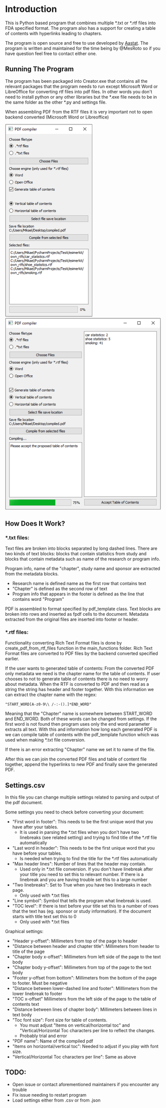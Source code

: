 

# Introduction
This is Python based program that combines multiple *.txt or *.rtf files into FDA specified format. The program also has a support for creating a table of contents with hyperlinks leading to chapters.  

The program is open source and free to use developed by [Aastat](https://aastat.com). The program is written and maintained  for the time being by @MesRoto so if you have question feel free to contact either one. 

## Running The Program
The program has been packaged into Creator.exe that contains all the relevant packages that the program needs to run except Microsoft Word or LibreOffice for converting rtf files into pdf files. In other words you don't need to install python or any other libraries but the *.exe file needs to be in the same folder as the other *.py and settings file.

When assembling PDF from the RTF files it is very important not to open backend converted (Microsoft Word or Libreoffice)

![Example picture 1](https://github.com/Aastat-FI/PDF_Converter/blob/master/ExamplePictures/example1.png?raw=true)
![Example picture 2](https://github.com/Aastat-FI/PDF_Converter/blob/master/ExamplePictures/example2.png?raw=true)

## How Does It Work?
### *.txt files:
Text files are broken into blocks separated by long dashed lines. There are two kinds of text blocks: blocks that contain statistics from study and blocks that contain metadata such as name of the research or program info.

Program info, name of the "chapter", study name and sponsor are extracted from the metadata blocks. 
- Research name is defined name as the first row that contains text
- "Chapter" is defined as the second row of text
- Program info that appears in the footer is defined as the line that contains word "Program"

PDF is assembled to format specified by pdf_template class. Text blocks are broken into rows and inserted as fpdf cells to the document. Metadata extracted from the original files are inserted into footer or header.

### *.rtf files:
Functionality converting Rich Text Format files is done by create_pdf_from_rtf_files function in the main_functions folder. Rich Text Format files are converted to PDF files by the backend converted specified earlier.  

If the user wants to generated table of contents:
From the converted PDF only metadata we need is the chapter name for the table of contents. If user chooses to not to generate table of contents there is no need to worry about metadata. When the RTF is converted to PDF and then read as a string the string has header and footer together. With this information we can extract the chapter name with the regex:

    "START_WORD[A-z0-9\\ /-:-().]*END_WORD"

Meaning that the "Chapter" name is somewhere between START_WORD and END_WORD. Both of these words can be changed from settings. If the first word is not found then program uses only the end word parameter extracts all text. With this and information how long each generated PDF is we can compile table of contents with the pdf_template function which was used when making *.txt file conversion. 

If there is an error extracting "Chapter" name we set it to name of the file.

After this we can join the converted PDF files and table of content file together, append the hyperlinks to new PDF and finally save the generated PDF.

## Settings.csv
In this file you can change multiple settings related to parsing and output of the pdf document.

Some settings you need to check before converting your document:

 - "First word in footer": This needs to be the first unique word that you have after your tables.
	 - It is used in parsing the *.txt files when you don't have two linebreaks (see related setting) and trying to find title of the *.rtf file automatically
 - "Last word in header": This needs to be the first unique word that you have before your tables.
	 - Is needed when trying to find the title for the *.rtf files automatically
 - "Max header lines": Number of lines that the header may contain.
	 -  Used only in *.txt file conversion. If you don't have linebreak after your title you need to set this to relevant number. If there is a linebreak and you are having trouble set this to a large number
 - "Two linebreaks": Set to True when you have two linebreaks in each page. 
	 - Only used with *.txt files
 - "Line symbol": Symbol that tells the program what linebreak is used.
 - "TOC level": If there is text before your title set this to a number of rows that the text has (eg. sponsor or study information). If the document starts with title text set this to 0
	 - Only used with *.txt files

Graphical settings:

 - "Header y-offset": Millimeters from top of the page to header 
 - "Distance between header and chapter title": Millimeters from header to title of the page
 - "Chapter body x-offset": Millimeters from left side of the page to the text body
 - "Chapter body y-offset": Millimeters from top of the page to the text body
 - "Footer y-offset from bottom": Millimeters from the bottom of the page to footer. Must be negative
 -  "Distance between lower-dashed line and footer": Milllimeters from the lower linebreak to footer
 -   "TOC x-offset" Millimeters from the left side of the page to the table of contents text 
 - "Distance between lines of chapter body": Millimeters between lines in text body
 -   "Toc font size": Font size for table of contents. 
	 - You must adjust "Items on vertical/horizontal toc" and "Vertical/Horizontal Toc characters per line to reflect the changes. 
	 - Probably trial and error  
 - "PDF name": Name of the compiled pdf
 -  "Items on horizontal/vertical toc": Needed to adjust if you play with font size. 
 - "Vertical/Horizontal Toc characters per line": Same as above



## TODO:
 - Open issue or contact aforementioned maintainers if you encounter any trouble
 - Fix issue needing to restart program
 - Load settings either from .csv or from .json
